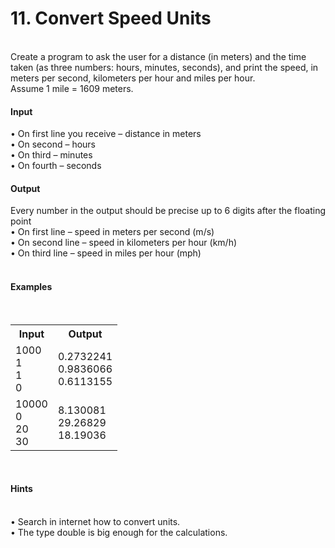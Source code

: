 <h1>11.	Convert Speed Units</h1>
</br>
Create a program to ask the user for a distance (in meters) and the time taken (as three numbers: hours, minutes, seconds), and print the speed, in meters per second, kilometers per hour and miles per hour.</br>
Assume 1 mile = 1609 meters.
</br>
<h4>Input</h4>
•	On first line you receive – distance in meters</br>
•	On second – hours</br>
•	On third – minutes</br>
•	On fourth – seconds
</br>
<h4>Output</h4>
Every number in the output should be precise up to 6 digits after the floating point</br>
•	On first line – speed in meters per second (m/s)</br>
•	On second line – speed in kilometers per hour (km/h)</br>
•	On third line – speed in miles per hour (mph)</br>

</br>
<h4>Examples</h4>
</br>
<table>
	<tr>
		<th>Input</th>
		<th>Output</th>
	</tr>
	<tr>
		<td>
			1000</br>
			1</br>
			1</br>
			0
		</td>
		<td>
			0.2732241</br>
			0.9836066</br>
			0.6113155
		</td>
	</tr>
	<tr>
		<td>
			10000</br>
			0</br>
			20</br>
			30
		</td>
		<td>
			8.130081</br>
			29.26829</br>
			18.19036
		</td>
	</tr>
</table>

</br>
<h4>Hints</h4>
</br>
•	Search in internet how to convert units.</br>
•	The type double is big enough for the calculations.</br>
